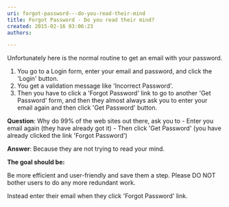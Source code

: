 ```yaml
---
uri: forgot-password---do-you-read-their-mind
title: Forgot Password - Do you read their mind?
created: 2015-02-16 03:06:23
authors:

---
```





<span class='intro'> <p>
                    Unfortunately here is the normal routine to get an email 
     with your password.
                </p><ol><li>You go to a Login form, enter your email and password, 
     and click the 'Login' button.</li><li>You get a validation message like 'Incorrect Password'.</li><li>Then you have to click a 'Forgot Password' link to go to 
     another 'Get Password' form, and then they almost always ask 
     you to enter your email again and then click 'Get Password' 
     button.</li></ol> </span>

<div>
   <p class="ssw15-rteElement-CodeArea"><strong>Question</strong>&#58; Why do 99% of the web sites out there, ask you to - Enter you email again (they have already got it) - Then click 'Get Password' (you have already clicked the link 'Forgot Password') </p><p class="ssw15-rteElement-CodeArea"><strong>Answer</strong>&#58; Because they are not trying to read your mind. </p></div>
<strong>The goal should be&#58;</strong> 
<p> Be more efficient and user-friendly and save them a step. Please DO NOT bother users to do any more redundant work. </p><p> Instead enter their email when they click 'Forgot Password' link. </p>


